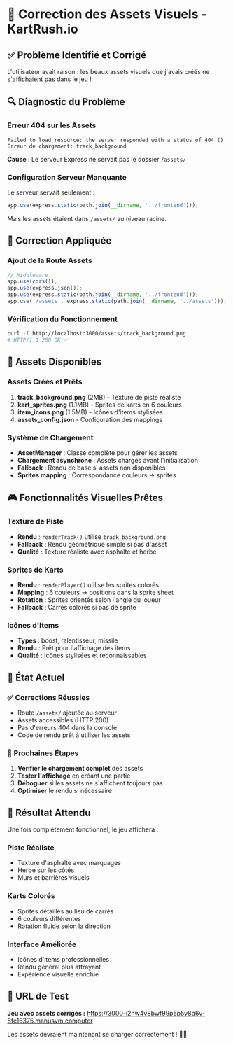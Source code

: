 # 🎨 Correction des Assets Visuels - KartRush.io

## ✅ Problème Identifié et Corrigé

L'utilisateur avait raison : les beaux assets visuels que j'avais créés ne s'affichaient pas dans le jeu !

## 🔍 Diagnostic du Problème

### Erreur 404 sur les Assets
```
Failed to load resource: the server responded with a status of 404 ()
Erreur de chargement: track_background
```

**Cause** : Le serveur Express ne servait pas le dossier `/assets/`

### Configuration Serveur Manquante
Le serveur servait seulement :
```javascript
app.use(express.static(path.join(__dirname, '../frontend')));
```

Mais les assets étaient dans `/assets/` au niveau racine.

## 🔧 Correction Appliquée

### Ajout de la Route Assets
```javascript
// Middleware
app.use(cors());
app.use(express.json());
app.use(express.static(path.join(__dirname, '../frontend')));
app.use('/assets', express.static(path.join(__dirname, '../assets'))); // ✅ AJOUTÉ
```

### Vérification du Fonctionnement
```bash
curl -I http://localhost:3000/assets/track_background.png
# HTTP/1.1 200 OK ✅
```

## 🎨 Assets Disponibles

### Assets Créés et Prêts
1. **track_background.png** (2MB) - Texture de piste réaliste
2. **kart_sprites.png** (1.1MB) - Sprites de karts en 6 couleurs
3. **item_icons.png** (1.5MB) - Icônes d'items stylisées
4. **assets_config.json** - Configuration des mappings

### Système de Chargement
- **AssetManager** : Classe complète pour gérer les assets
- **Chargement asynchrone** : Assets chargés avant l'initialisation
- **Fallback** : Rendu de base si assets non disponibles
- **Sprites mapping** : Correspondance couleurs → sprites

## 🎮 Fonctionnalités Visuelles Prêtes

### Texture de Piste
- **Rendu** : `renderTrack()` utilise `track_background.png`
- **Fallback** : Rendu géométrique simple si pas d'asset
- **Qualité** : Texture réaliste avec asphalte et herbe

### Sprites de Karts
- **Rendu** : `renderPlayer()` utilise les sprites colorés
- **Mapping** : 6 couleurs → positions dans la sprite sheet
- **Rotation** : Sprites orientés selon l'angle du joueur
- **Fallback** : Carrés colorés si pas de sprite

### Icônes d'Items
- **Types** : boost, ralentisseur, missile
- **Rendu** : Prêt pour l'affichage des items
- **Qualité** : Icônes stylisées et reconnaissables

## 🧪 État Actuel

### ✅ Corrections Réussies
- Route `/assets/` ajoutée au serveur
- Assets accessibles (HTTP 200)
- Pas d'erreurs 404 dans la console
- Code de rendu prêt à utiliser les assets

### 🔄 Prochaines Étapes
1. **Vérifier le chargement complet** des assets
2. **Tester l'affichage** en créant une partie
3. **Déboguer** si les assets ne s'affichent toujours pas
4. **Optimiser** le rendu si nécessaire

## 🎯 Résultat Attendu

Une fois complètement fonctionnel, le jeu affichera :

### Piste Réaliste
- Texture d'asphalte avec marquages
- Herbe sur les côtés
- Murs et barrières visuels

### Karts Colorés
- Sprites détaillés au lieu de carrés
- 6 couleurs différentes
- Rotation fluide selon la direction

### Interface Améliorée
- Icônes d'items professionnelles
- Rendu général plus attrayant
- Expérience visuelle enrichie

## 🚀 URL de Test

**Jeu avec assets corrigés :** https://3000-i2nw4v8bwf99p5p5v8q6v-8fc16375.manusvm.computer

Les assets devraient maintenant se charger correctement ! 🎨✨

